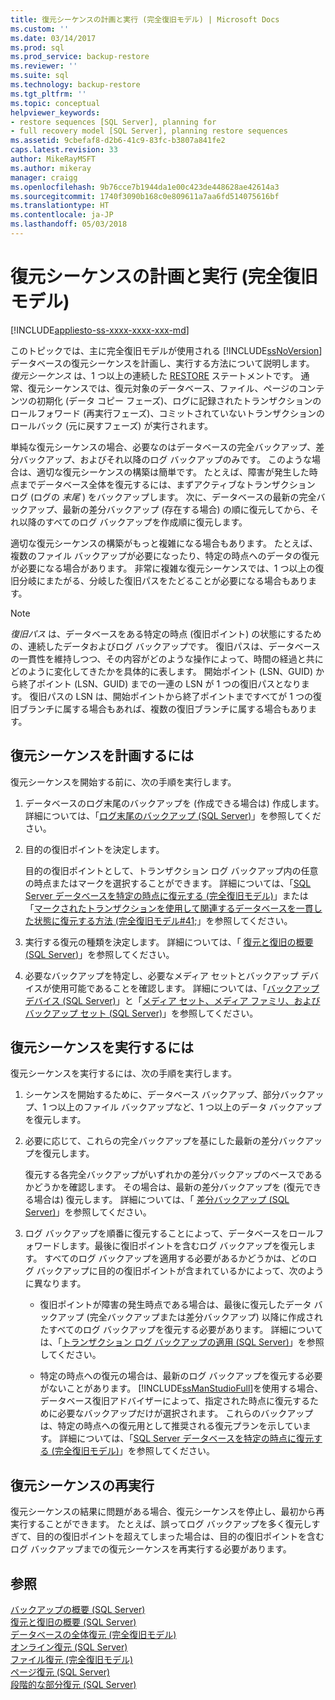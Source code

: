 ```yaml
---
title: 復元シーケンスの計画と実行 (完全復旧モデル) | Microsoft Docs
ms.custom: ''
ms.date: 03/14/2017
ms.prod: sql
ms.prod_service: backup-restore
ms.reviewer: ''
ms.suite: sql
ms.technology: backup-restore
ms.tgt_pltfrm: ''
ms.topic: conceptual
helpviewer_keywords:
- restore sequences [SQL Server], planning for
- full recovery model [SQL Server], planning restore sequences
ms.assetid: 9cbefaf8-d2b6-41c9-83fc-b3807a841fe2
caps.latest.revision: 33
author: MikeRayMSFT
ms.author: mikeray
manager: craigg
ms.openlocfilehash: 9b76cce7b1944da1e00c423de448628ae42614a3
ms.sourcegitcommit: 1740f3090b168c0e809611a7aa6fd514075616bf
ms.translationtype: HT
ms.contentlocale: ja-JP
ms.lasthandoff: 05/03/2018
---
```

# <a name="plan-and-perform-restore-sequences-full-recovery-model"></a>復元シーケンスの計画と実行 (完全復旧モデル)
[!INCLUDE[appliesto-ss-xxxx-xxxx-xxx-md](../../includes/appliesto-ss-xxxx-xxxx-xxx-md.md)]

  このトピックでは、主に完全復旧モデルが使用される [!INCLUDE[ssNoVersion](../../includes/ssnoversion-md.md)] データベースの復元シーケンスを計画し、実行する方法について説明します。 *復元シーケンス* は、1 つ以上の連続した [RESTORE](../../t-sql/statements/restore-statements-transact-sql.md) ステートメントです。 通常、復元シーケンスでは、復元対象のデータベース、ファイル、ページのコンテンツの初期化 (データ コピー フェーズ)、ログに記録されたトランザクションのロールフォワード (再実行フェーズ)、コミットされていないトランザクションのロールバック (元に戻すフェーズ) が実行されます。  
  
 単純な復元シーケンスの場合、必要なのはデータベースの完全バックアップ、差分バックアップ、およびそれ以降のログ バックアップのみです。 このような場合は、適切な復元シーケンスの構築は簡単です。 たとえば、障害が発生した時点までデータベース全体を復元するには、まずアクティブなトランザクション ログ (ログの *末尾* ) をバックアップします。 次に、データベースの最新の完全バックアップ、最新の差分バックアップ (存在する場合) の順に復元してから、それ以降のすべてのログ バックアップを作成順に復元します。  
  
 適切な復元シーケンスの構築がもっと複雑になる場合もあります。 たとえば、複数のファイル バックアップが必要になったり、特定の時点へのデータの復元が必要になる場合があります。 非常に複雑な復元シーケンスでは、1 つ以上の復旧分岐にまたがる、分岐した復旧パスをたどることが必要になる場合もあります。  
  
> [!NOTE]  
>  *復旧パス* は、データベースをある特定の時点 (復旧ポイント) の状態にするための、連続したデータおよびログ バックアップです。 復旧パスは、データベースの一貫性を維持しつつ、その内容がどのような操作によって、時間の経過と共にどのように変化してきたかを具体的に表します。 開始ポイント (LSN、GUID) から終了ポイント (LSN、GUID) までの一連の LSN が 1 つの復旧パスとなります。 復旧パスの LSN は、開始ポイントから終了ポイントまですべてが 1 つの復旧ブランチに属する場合もあれば、複数の復旧ブランチに属する場合もあります。  
  
## <a name="to-plan-a-restore-sequence"></a>復元シーケンスを計画するには  
 復元シーケンスを開始する前に、次の手順を実行します。  
  
1.  データベースのログ末尾のバックアップを (作成できる場合は) 作成します。 詳細については、「[ログ末尾のバックアップ &#40;SQL Server&#41;](../../relational-databases/backup-restore/tail-log-backups-sql-server.md)」を参照してください。  
  
2.  目的の復旧ポイントを決定します。  
  
     目的の復旧ポイントとして、トランザクション ログ バックアップ内の任意の時点またはマークを選択することができます。 詳細については、「[SQL Server データベースを特定の時点に復元する &#40;完全復旧モデル&#41;](../../relational-databases/backup-restore/restore-a-sql-server-database-to-a-point-in-time-full-recovery-model.md)」または「[マークされたトランザクションを使用して関連するデータベースを一貫した状態に復元する方法 &#40;完全復旧モデル#41;](../../relational-databases/backup-restore/use-marked-transactions-to-recover-related-databases-consistently.md)」を参照してください。  
  
3.  実行する復元の種類を決定します。 詳細については、「 [復元と復旧の概要 &#40;SQL Server&#41;](../../relational-databases/backup-restore/restore-and-recovery-overview-sql-server.md)」を参照してください。  
  
4.  必要なバックアップを特定し、必要なメディア セットとバックアップ デバイスが使用可能であることを確認します。 詳細については、「[バックアップ デバイス &#40;SQL Server&#41;](../../relational-databases/backup-restore/backup-devices-sql-server.md)」と「[メディア セット、メディア ファミリ、およびバックアップ セット &#40;SQL Server&#41;](../../relational-databases/backup-restore/media-sets-media-families-and-backup-sets-sql-server.md)」を参照してください。  
  
## <a name="to-perform-a-restore-sequence"></a>復元シーケンスを実行するには  
 復元シーケンスを実行するには、次の手順を実行します。  
  
1.  シーケンスを開始するために、データベース バックアップ、部分バックアップ、1 つ以上のファイル バックアップなど、1 つ以上のデータ バックアップを復元します。  
  
2.  必要に応じて、これらの完全バックアップを基にした最新の差分バックアップを復元します。  
  
     復元する各完全バックアップがいずれかの差分バックアップのベースであるかどうかを確認します。 その場合は、最新の差分バックアップを (復元できる場合は) 復元します。 詳細については、「 [差分バックアップ &#40;SQL Server&#41;](../../relational-databases/backup-restore/differential-backups-sql-server.md)」を参照してください。  
  
3.  ログ バックアップを順番に復元することによって、データベースをロールフォワードします。最後に復旧ポイントを含むログ バックアップを復元します。 すべてのログ バックアップを適用する必要があるかどうかは、どのログ バックアップに目的の復旧ポイントが含まれているかによって、次のように異なります。  
  
    -   復旧ポイントが障害の発生時点である場合は、最後に復元したデータ バックアップ (完全バックアップまたは差分バックアップ) 以降に作成されたすべてのログ バックアップを復元する必要があります。 詳細については、「[トランザクション ログ バックアップの適用 &#40;SQL Server&#41;](../../relational-databases/backup-restore/apply-transaction-log-backups-sql-server.md)」を参照してください。  
  
    -   特定の時点への復元の場合は、最新のログ バックアップを復元する必要がないことがあります。 [!INCLUDE[ssManStudioFull](../../includes/ssmanstudiofull-md.md)]を使用する場合、データベース復旧アドバイザーによって、指定された時点に復元するために必要なバックアップだけが選択されます。 これらのバックアップは、特定の時点への復元用として推奨される復元プランを示しています。 詳細については、「[SQL Server データベースを特定の時点に復元する &#40;完全復旧モデル&#41;](../../relational-databases/backup-restore/restore-a-sql-server-database-to-a-point-in-time-full-recovery-model.md)」を参照してください。  
  
## <a name="restarting-a-restore-sequence"></a>復元シーケンスの再実行  
 復元シーケンスの結果に問題がある場合、復元シーケンスを停止し、最初から再実行することができます。 たとえば、誤ってログ バックアップを多く復元しすぎて、目的の復旧ポイントを超えてしまった場合は、目的の復旧ポイントを含むログ バックアップまでの復元シーケンスを再実行する必要があります。  
  
## <a name="see-also"></a>参照  
 [バックアップの概要 &#40;SQL Server&#41;](../../relational-databases/backup-restore/backup-overview-sql-server.md)   
 [復元と復旧の概要 &#40;SQL Server&#41;](../../relational-databases/backup-restore/restore-and-recovery-overview-sql-server.md)   
 [データベースの全体復元 &#40;完全復旧モデル&#41;](../../relational-databases/backup-restore/complete-database-restores-full-recovery-model.md)   
 [オンライン復元 &#40;SQL Server&#41;](../../relational-databases/backup-restore/online-restore-sql-server.md)   
 [ファイル復元 &#40;完全復旧モデル&#41;](../../relational-databases/backup-restore/file-restores-full-recovery-model.md)   
 [ページ復元 &#40;SQL Server&#41;](../../relational-databases/backup-restore/restore-pages-sql-server.md)   
 [段階的な部分復元 &#40;SQL Server&#41;](../../relational-databases/backup-restore/piecemeal-restores-sql-server.md)  
  
  
